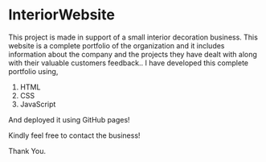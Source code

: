 # InteriorWebsite
This project is made in support of a small interior decoration business. This website is a complete portfolio of the organization and it includes information about the company and the projects they have dealt with along with their valuable customers feedback..
I have developed this complete portfolio using,
1. HTML
2. CSS
3. JavaScript

And deployed it using GitHub pages!

Kindly feel free to contact the business!

Thank You.
